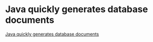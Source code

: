# Java quickly generates database documents
[Java quickly generates database documents](https://aiwithcloud.com/2022/09/19/java_quickly_generates_database_documents/)